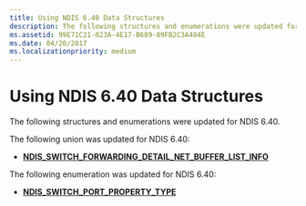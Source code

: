 ```yaml
---
title: Using NDIS 6.40 Data Structures
description: The following structures and enumerations were updated for NDIS 6.40.
ms.assetid: 99E71C21-023A-4E17-B689-89FB2C3A404E
ms.date: 04/20/2017
ms.localizationpriority: medium
---
```


# Using NDIS 6.40 Data Structures


The following structures and enumerations were updated for NDIS 6.40.

The following union was updated for NDIS 6.40:

-   [**NDIS\_SWITCH\_FORWARDING\_DETAIL\_NET\_BUFFER\_LIST\_INFO**](https://msdn.microsoft.com/library/windows/hardware/hh598211)

The following enumeration was updated for NDIS 6.40:

-   [**NDIS\_SWITCH\_PORT\_PROPERTY\_TYPE**](https://msdn.microsoft.com/library/windows/hardware/hh598242)

 

 





